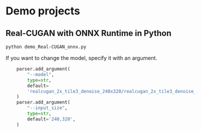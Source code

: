 # Demo projects

## Real-CUGAN with ONNX Runtime in Python
```
python demo_Real-CUGAN_onnx.py
```

If you want to change the model, specify it with an argument.
```python
    parser.add_argument(
        "--model",
        type=str,
        default=
        'realcugan_2x_tile3_denoise_240x320/realcugan_2x_tile3_denoise_240x320.onnx',
    )
    parser.add_argument(
        "--input_size",
        type=str,
        default='240,320',
    )
```
